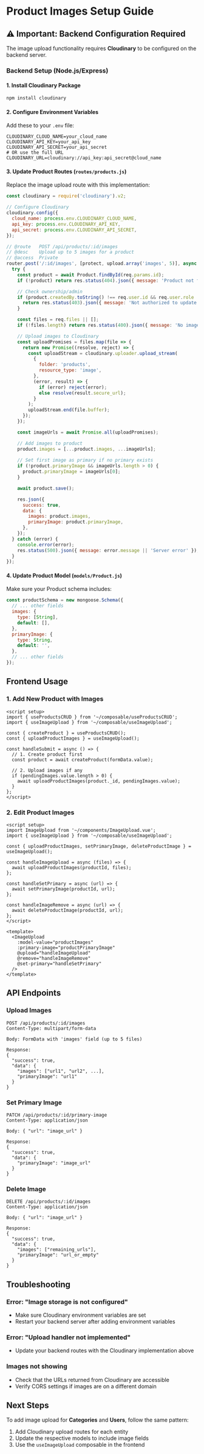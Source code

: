 # Product Images Setup Guide

## ⚠️ Important: Backend Configuration Required

The image upload functionality requires **Cloudinary** to be configured on the backend server.

### Backend Setup (Node.js/Express)

#### 1. Install Cloudinary Package

```bash
npm install cloudinary
```

#### 2. Configure Environment Variables

Add these to your `.env` file:

```env
CLOUDINARY_CLOUD_NAME=your_cloud_name
CLOUDINARY_API_KEY=your_api_key
CLOUDINARY_API_SECRET=your_api_secret
# OR use the full URL
CLOUDINARY_URL=cloudinary://api_key:api_secret@cloud_name
```

#### 3. Update Product Routes (`routes/products.js`)

Replace the image upload route with this implementation:

```javascript
const cloudinary = require('cloudinary').v2;

// Configure Cloudinary
cloudinary.config({
  cloud_name: process.env.CLOUDINARY_CLOUD_NAME,
  api_key: process.env.CLOUDINARY_API_KEY,
  api_secret: process.env.CLOUDINARY_API_SECRET,
});

// @route   POST /api/products/:id/images
// @desc    Upload up to 5 images for a product
// @access  Private
router.post('/:id/images', [protect, upload.array('images', 5)], async (req, res) => {
  try {
    const product = await Product.findById(req.params.id);
    if (!product) return res.status(404).json({ message: 'Product not found' });

    // Check ownership/admin
    if (product.createdBy.toString() !== req.user.id && req.user.role !== 'admin') {
      return res.status(403).json({ message: 'Not authorized to update this product' });
    }

    const files = req.files || [];
    if (!files.length) return res.status(400).json({ message: 'No images uploaded' });

    // Upload images to Cloudinary
    const uploadPromises = files.map(file => {
      return new Promise((resolve, reject) => {
        const uploadStream = cloudinary.uploader.upload_stream(
          {
            folder: 'products',
            resource_type: 'image',
          },
          (error, result) => {
            if (error) reject(error);
            else resolve(result.secure_url);
          }
        );
        uploadStream.end(file.buffer);
      });
    });

    const imageUrls = await Promise.all(uploadPromises);

    // Add images to product
    product.images = [...product.images, ...imageUrls];
    
    // Set first image as primary if no primary exists
    if (!product.primaryImage && imageUrls.length > 0) {
      product.primaryImage = imageUrls[0];
    }

    await product.save();

    res.json({
      success: true,
      data: {
        images: product.images,
        primaryImage: product.primaryImage,
      },
    });
  } catch (error) {
    console.error(error);
    res.status(500).json({ message: error.message || 'Server error' });
  }
});
```

#### 4. Update Product Model (`models/Product.js`)

Make sure your Product schema includes:

```javascript
const productSchema = new mongoose.Schema({
  // ... other fields
  images: {
    type: [String],
    default: [],
  },
  primaryImage: {
    type: String,
    default: '',
  },
  // ... other fields
});
```

## Frontend Usage

### 1. Add New Product with Images

```vue
<script setup>
import { useProductsCRUD } from '~/composable/useProductsCRUD';
import { useImageUpload } from '~/composable/useImageUpload';

const { createProduct } = useProductsCRUD();
const { uploadProductImages } = useImageUpload();

const handleSubmit = async () => {
  // 1. Create product first
  const product = await createProduct(formData.value);
  
  // 2. Upload images if any
  if (pendingImages.value.length > 0) {
    await uploadProductImages(product._id, pendingImages.value);
  }
};
</script>
```

### 2. Edit Product Images

```vue
<script setup>
import ImageUpload from '~/components/ImageUpload.vue';
import { useImageUpload } from '~/composable/useImageUpload';

const { uploadProductImages, setPrimaryImage, deleteProductImage } = useImageUpload();

const handleImageUpload = async (files) => {
  await uploadProductImages(productId, files);
};

const handleSetPrimary = async (url) => {
  await setPrimaryImage(productId, url);
};

const handleImageRemove = async (url) => {
  await deleteProductImage(productId, url);
};
</script>

<template>
  <ImageUpload
    :model-value="productImages"
    :primary-image="productPrimaryImage"
    @upload="handleImageUpload"
    @remove="handleImageRemove"
    @set-primary="handleSetPrimary"
  />
</template>
```

## API Endpoints

### Upload Images
```
POST /api/products/:id/images
Content-Type: multipart/form-data

Body: FormData with 'images' field (up to 5 files)

Response:
{
  "success": true,
  "data": {
    "images": ["url1", "url2", ...],
    "primaryImage": "url1"
  }
}
```

### Set Primary Image
```
PATCH /api/products/:id/primary-image
Content-Type: application/json

Body: { "url": "image_url" }

Response:
{
  "success": true,
  "data": {
    "primaryImage": "image_url"
  }
}
```

### Delete Image
```
DELETE /api/products/:id/images
Content-Type: application/json

Body: { "url": "image_url" }

Response:
{
  "success": true,
  "data": {
    "images": ["remaining_urls"],
    "primaryImage": "url_or_empty"
  }
}
```

## Troubleshooting

### Error: "Image storage is not configured"
- Make sure Cloudinary environment variables are set
- Restart your backend server after adding environment variables

### Error: "Upload handler not implemented"
- Update your backend routes with the Cloudinary implementation above

### Images not showing
- Check that the URLs returned from Cloudinary are accessible
- Verify CORS settings if images are on a different domain

## Next Steps

To add image upload for **Categories** and **Users**, follow the same pattern:

1. Add Cloudinary upload routes for each entity
2. Update the respective models to include image fields
3. Use the `useImageUpload` composable in the frontend
